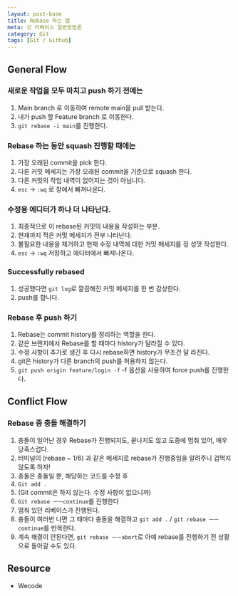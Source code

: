 ```yaml
---
layout: post-base
title: Rebase 하는 법
meta: 깃 리베이스 일반방법론
category: Git
tags: [Git / Github]
---
```


## General Flow

### 새로운 작업을 모두 마치고 push 하기 전에는

1. Main branch 로 이동하여 remote main을 pull 받는다.
2. 내가 push 할 Feature branch 로 이동한다.
3. `git rebase -i main`를 진행한다.

### Rebase 하는 동안 squash 진행할 때에는

1. 가장 오래된 commit을 pick 한다.
2. 다른 커밋 메세지는 가장 오래된 commit을 기준으로 squash 한다.
3. 다른 커밋의 작업 내역이 없어지는 것이 아닙니다.
4. `esc` -> `:wq` 로 창에서 빠져나온다.

### 수정용 에디터가 하나 더 나타난다.

1. 최종적으로 이 rebase된 커밋의 내용을 작성하는 부분.
2. 현재까지 적은 커밋 메세지가 전부 나타난다.
3. 불필요한 내용을 제거하고 현재 수정 내역에 대한 커밋 메세지를 정
성껏 작성한다.
4. `esc` -> `:wq` 저장하고 에디터에서 빠져나온다.

### Successfully rebased

1. 성공했다면 `git log`로 깔끔해진 커밋 메세지를 한 번 감상한다.
2. push를 합니다.

### Rebase 후 push 하기

1. Rebase는 commit history를 정리하는 역할을 한다.
2. 같은 브랜치에서 Rebase를 할 때마다 history가 달라질 수 있다.
3. 수정 사항이 추가로 생긴 후 다시 rebase하면 history가 무조건 달
라진다.
4. git은 history가 다른 branch의 push를 허용하지 않는다.
5. `git push origin feature/login -f` -f 옵션을 사용하여 force
push를 진행한다.

## Conflict Flow

### Rebase 중 충돌 해결하기

1. 충돌이 일어난 경우 Rebase가 진행되지도, 끝나지도 않고 도중에
멈춰 있어, 매우 당혹스럽다.
2. 터미널이 (rebase ~ 1/6) 과 같은 메세지로 rebase가 진행중임을
알려주니 겁먹지 않도록 하자!
3. 충돌은 충돌일 뿐, 해당하는 코드를 수정 후
4. `Git add .`
5. (Git commit은 하지 않는다. 수정 사항이 없으니까)
6. `Git rebase ㅡㅡcontinue`를 진행한다
7. 멈춰 있던 리베이스가 진행된다.
8. 충돌이 여러번 나면 그 때마다 충돌을 해결하고 `git add .` / `git rebase ㅡㅡcontinue`를 반복한다.
9. 계속 해결이 안된다면, `git rebase ㅡㅡabort`로 아예 rebase를
진행하기 전 상황으로 돌아갈 수도 있다.

## Resource

* Wecode
